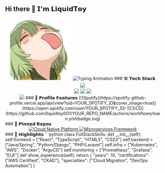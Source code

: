 ## Hi there 👋 𝗜'𝗺 𝗟𝗶𝗾𝘂𝗶𝗱𝗧𝗼𝘆 
<div align="center">
  <!-- 动态头像与标题 -->
  <img src="./assets/profile.gif" width="200" alt="3D Avatar">
  <img src="https://readme-typing-svg.demolab.com?font=Fira+Code&pause=1000&color=58A6FF&width=435&lines=Full-Stack+Developer;Cloud+Native+Expert;10%2B+years+coding" alt="Typing Animation" />
  ### 🛠️ 𝗧𝗲𝗰𝗵 𝗦𝘁𝗮𝗰𝗸
  <!-- 技术栈分模块展示 -->
  <div align="center">
    <img src="https://skillicons.dev/icons?i=java,py,php,html,css,js,ts,react,spring,kubernetes,docker,aws,linux,git,postgres,redis,grafana&perline=9" />
  </div>
  <!-- GitHub统计矩阵 -->
  <div align="center">
    <img height="165" src="https://github-readme-stats.vercel.app/api?username=liquidtoy001&show_icons=true&theme=vision-friendly-dark&hide_border=true&count_private=true" />
    <img height="165" src="https://github-readme-stats.vercel.app/api/top-langs/?username=liquidtoy001&layout=compact&theme=vision-friendly-dark&hide_border=true" />
    <img height="165" src="https://github-readme-streak-stats.herokuapp.com/?user=liquidtoy001&theme=vision-friendly-dark&hide_border=true" />
  </div>
  <!-- 动态贡献图 -->
  <img src="https://github-readme-activity-graph.vercel.app/graph?username=liquidtoy001&theme=react-dark&bg_color=0D1117&hide_border=true" />
  ### 🎯 𝗣𝗿𝗼𝗳𝗶𝗹𝗲 𝗙𝗲𝗮𝘁𝘂𝗿𝗲𝘀
  <!-- 功能徽章墙 -->
  [![Spotify](https://spotify-github-profile.vercel.app/api/view?uid=YOUR_SPOTIFY_ID&cover_image=true)](https://open.spotify.com/user/YOUR_SPOTIFY_ID)
  ![CI/CD](https://github.com/liquidtoy001/YOUR_REPO_NAME/actions/workflows/main.yml/badge.svg)
</div>
### 📌 𝗣𝗶𝗻𝗻𝗲𝗱 𝗥𝗲𝗽𝗼𝘀
<!-- 置顶项目展示 -->
<div align="center">
  <a href="https://github.com/liquidtoy001/REPO1">
    <img src="./assets/project1.png" width="45%" alt="Cloud Native Platform">
  </a>
  <a href="https://github.com/liquidtoy001/REPO2">
    <img src="./assets/project2.png" width="45%" alt="Microservices Framework">
  </a>
</div>
### 🚀 𝗛𝗶𝗴𝗵𝗹𝗶𝗴𝗵𝘁𝘀
```python
class FullStackSkills:
    def __init__(self):
        self.frontend = ["React", "TypeScript", "HTML5", "CSS3"]
        self.backend = ["Java/Spring", "Python/Django", "PHP/Laravel"]
        self.infra = ["Kubernetes", "AWS", "Docker", "ArgoCD"]
        self.monitoring = ["Prometheus", "Grafana", "ELK"]
    def show_experience(self):
        return {
            "years": 10,
            "certifications": ["AWS Certified", "CKAD"],
            "specialties": ["Cloud Migration", "DevOps Automation"]
        }

